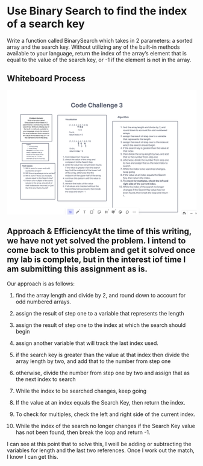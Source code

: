 # Use Binary Search to find the index of a search key

Write a function called BinarySearch which takes in 2 parameters: a sorted array and the search key. Without utilizing any of the built-in methods available to your language, return the index of the array’s element that is equal to the value of the search key, or -1 if the element is not in the array.

## Whiteboard Process
![array-binary-search-whiteboard](../assets/array-binary-search.png)

## Approach & EfficiencyAt the time of this writing, we have not yet solved the problem. I intend to come back to this problem and get it solved once my lab is complete, but in the interest iof time I am submitting this assignment as is.

Our approach is as follows:
1. find the array length and divide by 2, and round down to account for odd numbered arrays.
2. assign the result of step one to a variable that represents the length
3. assign the result of step one to the index at which the search should begin
4. assign another variable that will track the last index used.

5. if the search key is greater than the value at that index then divide the array length by two, and add that to the number from step one
6. otherwise, divide the number from step one by two and assign that as the next index to search
7. While the index to be searched changes, keep going
8. If the value at an index equals the Search Key, then return the index.
9. To check for multiples, check the left and right side of the current index.
10. While the index of the search no longer changes if the Search Key value has not been found, then break the loop and return -1.


I can see at this point that to solve this, I weill be adding or subtracting the variables for length and the last two references. Once I work out the match, I know I can get this. 
